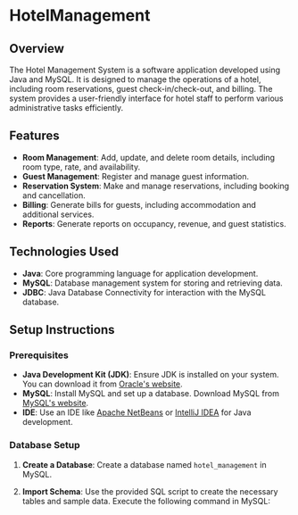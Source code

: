 # HotelManagement


## Overview

The Hotel Management System is a software application developed using Java and MySQL. It is designed to manage the operations of a hotel, including room reservations, guest check-in/check-out, and billing. The system provides a user-friendly interface for hotel staff to perform various administrative tasks efficiently.

## Features

- **Room Management**: Add, update, and delete room details, including room type, rate, and availability.
- **Guest Management**: Register and manage guest information.
- **Reservation System**: Make and manage reservations, including booking and cancellation.
- **Billing**: Generate bills for guests, including accommodation and additional services.
- **Reports**: Generate reports on occupancy, revenue, and guest statistics.

## Technologies Used

- **Java**: Core programming language for application development.
- **MySQL**: Database management system for storing and retrieving data.
- **JDBC**: Java Database Connectivity for interaction with the MySQL database.

## Setup Instructions

### Prerequisites

- **Java Development Kit (JDK)**: Ensure JDK is installed on your system. You can download it from [Oracle's website](https://www.oracle.com/java/technologies/javase-jdk11-downloads.html).
- **MySQL**: Install MySQL and set up a database. Download MySQL from [MySQL's website](https://dev.mysql.com/downloads/mysql/).
- **IDE**: Use an IDE like [Apache NetBeans](https://netbeans.apache.org/) or [IntelliJ IDEA](https://www.jetbrains.com/idea/) for Java development.

### Database Setup

1. **Create a Database**: Create a database named `hotel_management` in MySQL.

2. **Import Schema**: Use the provided SQL script to create the necessary tables and sample data. Execute the following command in MySQL:

